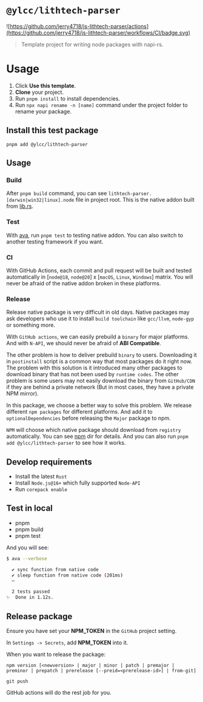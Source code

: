 # `@ylcc/lithtech-parser`

![https://github.com/jerry4718/js-lithtech-parser/actions](https://github.com/jerry4718/js-lithtech-parser/workflows/CI/badge.svg)

> Template project for writing node packages with napi-rs.

# Usage

1. Click **Use this template**.
2. **Clone** your project.
3. Run `pnpm install` to install dependencies.
4. Run `npx napi rename -n [name]` command under the project folder to rename your package.

## Install this test package

```
pnpm add @ylcc/lithtech-parser
```

## Usage

### Build

After `pnpm build` command, you can see `lithtech-parser.[darwin|win32|linux].node` file in project root. This is the native addon built from [lib.rs](./src/lib.rs).

### Test

With [ava](https://github.com/avajs/ava), run `pnpm test` to testing native addon. You can also switch to another testing framework if you want.

### CI

With GitHub Actions, each commit and pull request will be built and tested automatically in [`node@18`, `node@20`] x [`macOS`, `Linux`, `Windows`] matrix. You will never be afraid of the native addon broken in these platforms.

### Release

Release native package is very difficult in old days. Native packages may ask developers who use it to install `build toolchain` like `gcc/llvm`, `node-gyp` or something more.

With `GitHub actions`, we can easily prebuild a `binary` for major platforms. And with `N-API`, we should never be afraid of **ABI Compatible**.

The other problem is how to deliver prebuild `binary` to users. Downloading it in `postinstall` script is a common way that most packages do it right now. The problem with this solution is it introduced many other packages to download binary that has not been used by `runtime codes`. The other problem is some users may not easily download the binary from `GitHub/CDN` if they are behind a private network (But in most cases, they have a private NPM mirror).

In this package, we choose a better way to solve this problem. We release different `npm packages` for different platforms. And add it to `optionalDependencies` before releasing the `Major` package to npm.

`NPM` will choose which native package should download from `registry` automatically. You can see [npm](./npm) dir for details. And you can also run `pnpm add @ylcc/lithtech-parser` to see how it works.

## Develop requirements

- Install the latest `Rust`
- Install `Node.js@16+` which fully supported `Node-API`
- Run `corepack enable`

## Test in local

- pnpm
- pnpm build
- pnpm test

And you will see:

```bash
$ ava --verbose

  ✔ sync function from native code
  ✔ sleep function from native code (201ms)
  ─

  2 tests passed
✨  Done in 1.12s.
```

## Release package

Ensure you have set your **NPM_TOKEN** in the `GitHub` project setting.

In `Settings -> Secrets`, add **NPM_TOKEN** into it.

When you want to release the package:

```
npm version [<newversion> | major | minor | patch | premajor | preminor | prepatch | prerelease [--preid=<prerelease-id>] | from-git]

git push
```

GitHub actions will do the rest job for you.
